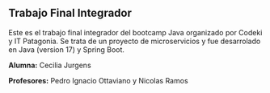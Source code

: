 ## Trabajo Final Integrador

Este es el trabajo final integrador del bootcamp Java organizado por Codeki y IT Patagonia. Se trata de un proyecto de microservicios y fue desarrolado en Java (version 17) y Spring Boot. 

**Alumna:** Cecilia Jurgens

**Profesores:** Pedro Ignacio Ottaviano y Nicolas Ramos 
